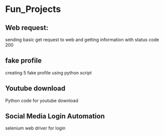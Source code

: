 # Fun_Projects

## Web request: 
sending basic get request to web and getting information with status code 200

## fake profile

creating 5 fake profile using python script

## Youtube download

Python code for youtube download

## Social Media Login Automation

selenium web driver for login 



